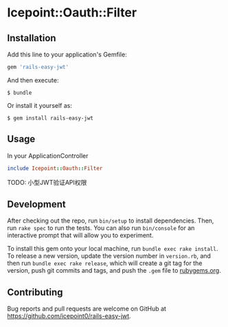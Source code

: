 # Icepoint::Oauth::Filter


## Installation

Add this line to your application's Gemfile:

```ruby
gem 'rails-easy-jwt'
```

And then execute:

    $ bundle

Or install it yourself as:

    $ gem install rails-easy-jwt

## Usage
In your ApplicationController

```ruby
include Icepoint::Oauth::Filter
```

TODO: 小型JWT验证API权限

## Development

After checking out the repo, run `bin/setup` to install dependencies. Then, run `rake spec` to run the tests. You can also run `bin/console` for an interactive prompt that will allow you to experiment.

To install this gem onto your local machine, run `bundle exec rake install`. To release a new version, update the version number in `version.rb`, and then run `bundle exec rake release`, which will create a git tag for the version, push git commits and tags, and push the `.gem` file to [rubygems.org](https://rubygems.org).

## Contributing

Bug reports and pull requests are welcome on GitHub at https://github.com/icepoint0/rails-easy-jwt.
